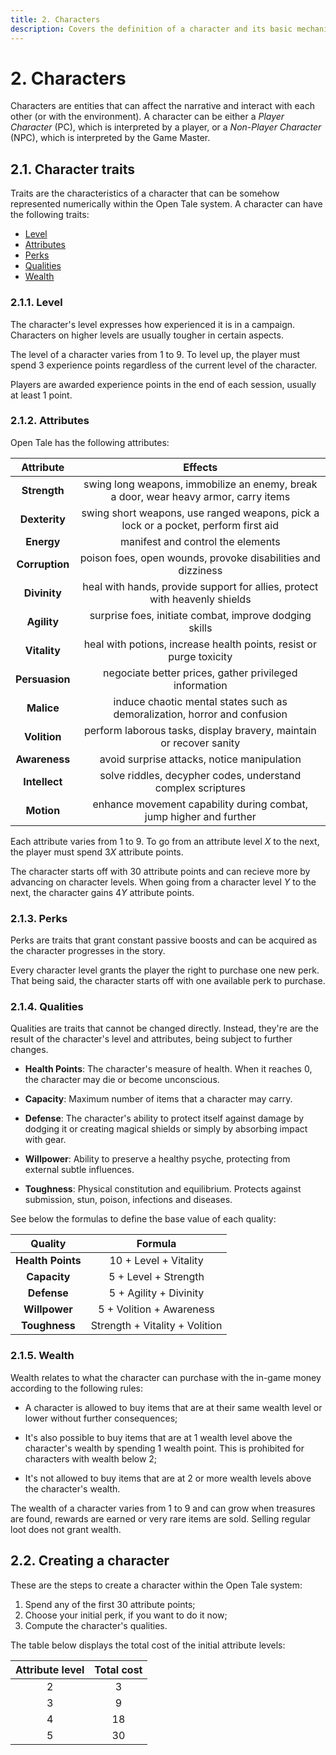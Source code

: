 ```yaml
---
title: 2. Characters
description: Covers the definition of a character and its basic mechanics
---
```


# 2. Characters

Characters are entities that can affect the narrative and interact with each
other (or with the environment). A character can be either a *Player Character*
(PC), which is interpreted by a player, or a *Non-Player Character* (NPC), which
is interpreted by the Game Master.

## 2.1. Character traits

Traits are the characteristics of a character that can be somehow represented
numerically within the Open Tale system. A character can have the following
traits:

* [Level](#211-level)
* [Attributes](#212-attributes)
* [Perks](#213-perks)
* [Qualities](#214-qualities)
* [Wealth](#215-wealth)

### 2.1.1. Level

The character's level expresses how experienced it is in a campaign. Characters
on higher levels are usually tougher in certain aspects.

The level of a character varies from 1 to 9. To level up, the player must spend
3 experience points regardless of the current level of the character.

Players are awarded experience points in the end of each session, usually at
least 1 point.

### 2.1.2. Attributes

Open Tale has the following attributes:

| Attribute | Effects
|:-:|:-:
| **Strength** | swing long weapons, immobilize an enemy, break a door, wear heavy armor, carry items
| **Dexterity** | swing short weapons, use ranged weapons, pick a lock or a pocket, perform first aid
| **Energy** | manifest and control the elements
| **Corruption** | poison foes, open wounds, provoke disabilities and dizziness
| **Divinity** | heal with hands, provide support for allies, protect with heavenly shields
| **Agility** | surprise foes, initiate combat, improve dodging skills
| **Vitality** | heal with potions, increase health points, resist or purge toxicity
| **Persuasion** | negociate better prices, gather privileged information
| **Malice** | induce chaotic mental states such as demoralization, horror and confusion
| **Volition** | perform laborous tasks, display bravery, maintain or recover sanity
| **Awareness** | avoid surprise attacks, notice manipulation
| **Intellect** | solve riddles, decypher codes, understand complex scriptures
| **Motion** | enhance movement capability during combat, jump higher and further

Each attribute varies from 1 to 9. To go from an attribute level *X* to the
next, the player must spend 3*X* attribute points.

The character starts off with 30 attribute points and can recieve more by
advancing on character levels. When going from a character level *Y* to the
next, the character gains 4*Y* attribute points.

### 2.1.3. Perks

Perks are traits that grant constant passive boosts and can be acquired as the
character progresses in the story.

Every character level grants the player the right to purchase one new perk. That
being said, the character starts off with one available perk to purchase.

### 2.1.4. Qualities

Qualities are traits that cannot be changed directly. Instead, they're are the
result of the character's level and attributes, being subject to further
changes.

* **Health Points**: The character's measure of health. When it reaches 0, the
character may die or become unconscious.

* **Capacity**: Maximum number of items that a character may carry.

* **Defense**: The character's ability to protect itself against damage by
dodging it or creating magical shields or simply by absorbing impact with gear.

* **Willpower**: Ability to preserve a healthy psyche, protecting from external
subtle influences.

* **Toughness**: Physical constitution and equilibrium. Protects against
submission, stun, poison, infections and diseases.

See below the formulas to define the base value of each quality:

| Quality | Formula
|:-:|:-:
| **Health Points** | 10 + Level + Vitality
| **Capacity** | 5 + Level + Strength
| **Defense** | 5 + Agility + Divinity
| **Willpower** | 5 + Volition + Awareness
| **Toughness** | Strength + Vitality + Volition

### 2.1.5. Wealth

Wealth relates to what the character can purchase with the in-game money
according to the following rules:

* A character is allowed to buy items that are at their same wealth level or
lower without further consequences;

* It's also possible to buy items that are at 1 wealth level above the
character's wealth by spending 1 wealth point. This is prohibited for characters
with wealth below 2;

* It's not allowed to buy items that are at 2 or more wealth levels above the
character's wealth.

The wealth of a character varies from 1 to 9 and can grow when treasures are
found, rewards are earned or very rare items are sold. Selling regular loot does
not grant wealth.

## 2.2. Creating a character

These are the steps to create a character within the Open Tale system:

1. Spend any of the first 30 attribute points;
2. Choose your initial perk, if you want to do it now;
3. Compute the character's qualities.

The table below displays the total cost of the initial attribute levels:

| Attribute level | Total cost
|:-:|:-:
| 2 | 3
| 3 | 9
| 4 | 18
| 5 | 30
